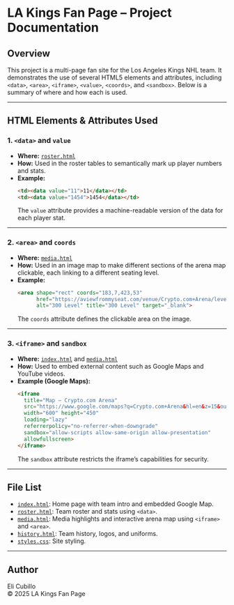 # LA Kings Fan Page – Project Documentation

## Overview

This project is a multi-page fan site for the Los Angeles Kings NHL team. It demonstrates the use of several HTML5 elements and attributes, including `<data>`, `<area>`, `<iframe>`, `<value>`, `<coords>`, and `<sandbox>`. Below is a summary of where and how each is used.

---

## HTML Elements & Attributes Used

### 1. `<data>` and `value`
- **Where:** [`roster.html`](roster.html)
- **How:** Used in the roster tables to semantically mark up player numbers and stats.
- **Example:**
  ```html
  <td><data value="11">11</data></td>
  <td><data value="1454">1454</data></td>
  ```
  The `value` attribute provides a machine-readable version of the data for each player stat.

---

### 2. `<area>` and `coords`
- **Where:** [`media.html`](media.html)
- **How:** Used in an image map to make different sections of the arena map clickable, each linking to a different seating level.
- **Example:**
  ```html
  <area shape="rect" coords="183,7,423,53"
        href="https://aviewfrommyseat.com/venue/Crypto.com+Arena/level/8/Level+300/"
        alt="300 Level" title="300 Level" target="_blank">
  ```
  The `coords` attribute defines the clickable area on the image.

---

### 3. `<iframe>` and `sandbox`
- **Where:** [`index.html`](index.html) and [`media.html`](media.html)
- **How:** Used to embed external content such as Google Maps and YouTube videos.
- **Example (Google Maps):**
  ```html
  <iframe
    title="Map – Crypto.com Arena"
    src="https://www.google.com/maps?q=Crypto.com+Arena&hl=en&z=15&output=embed"
    width="600" height="450"
    loading="lazy"
    referrerpolicy="no-referrer-when-downgrade"
    sandbox="allow-scripts allow-same-origin allow-presentation"
    allowfullscreen>
  </iframe>
  ```
  The `sandbox` attribute restricts the iframe’s capabilities for security.

---

## File List

- [`index.html`](index.html): Home page with team intro and embedded Google Map.
- [`roster.html`](roster.html): Team roster and stats using `<data>`.
- [`media.html`](media.html): Media highlights and interactive arena map using `<iframe>` and `<area>`.
- [`history.html`](history.html): Team history, logos, and uniforms.
- [`styles.css`](styles.css): Site styling.

---

## Author

Eli Cubillo  
&copy; 2025 LA Kings Fan Page

